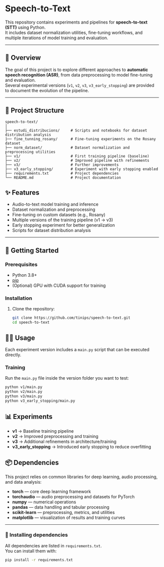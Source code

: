 # Speech-to-Text

This repository contains experiments and pipelines for **speech-to-text (STT)** using Python.  
It includes dataset normalization utilities, fine-tuning workflows, and multiple iterations of model training and evaluation.

---

## 📖 Overview

The goal of this project is to explore different approaches to **automatic speech recognition (ASR)**, from data preprocessing to model fine-tuning and evaluation.  
Several experimental versions (`v1`, `v2`, `v3`, `v3_early_stopping`) are provided to document the evolution of the pipeline.

---

## 📂 Project Structure

```text
speech-to-text/
│
├── estudi_distribucions/     # Scripts and notebooks for dataset distribution analysis
├── fine_tunning_rosany/      # Fine-tuning experiments on the Rosany dataset
├── norm_dataset/             # Dataset normalization and preprocessing utilities
├── v1/                       # First training pipeline (baseline)
├── v2/                       # Improved pipeline with refinements
├── v3/                       # Further improvements
├── v3_early_stopping/        # Experiment with early stopping enabled
├── requirements.txt          # Project dependencies
└── README.md                 # Project documentation
```

## ✨ Features

- Audio-to-text model training and inference  
- Dataset normalization and preprocessing  
- Fine-tuning on custom datasets (e.g., Rosany)  
- Multiple versions of the training pipeline (v1 → v3)  
- Early stopping experiment for better generalization  
- Scripts for dataset distribution analysis  

---
## 🚀 Getting Started

### Prerequisites
- Python 3.8+  
- [pip](https://pip.pypa.io/en/stable/)  
- (Optional) GPU with CUDA support for training  

### Installation
1. Clone the repository:
   ```bash
   git clone https://github.com/tinips/speech-to-text.git
   cd speech-to-text
   
## 🧑‍💻 Usage

Each experiment version includes a `main.py` script that can be executed directly.

### Training
Run the `main.py` file inside the version folder you want to test:
```bash
python v1/main.py
python v2/main.py
python v3/main.py
python v3_early_stopping/main.py
```


## 📊 Experiments

- **v1** → Baseline training pipeline  
- **v2** → Improved preprocessing and training  
- **v3** → Additional refinements in architecture/training  
- **v3_early_stopping** → Introduced early stopping to reduce overfitting  


## 📦 Dependencies

This project relies on common libraries for deep learning, audio processing, and data analysis:

- **torch** — core deep learning framework  
- **torchaudio** — audio preprocessing and datasets for PyTorch  
- **numpy** — numerical operations  
- **pandas** — data handling and tabular processing  
- **scikit-learn** — preprocessing, metrics, and utilities  
- **matplotlib** — visualization of results and training curves  

---

### 📄 Installing dependencies

All dependencies are listed in `requirements.txt`.  
You can install them with:

```bash
pip install -r requirements.txt

